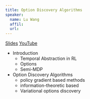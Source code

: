 ```yaml
---
title: Option Discovery Algorithms
speaker:
  name: Lu Wang
  affil: 
  url: 
---
```


[Slides](/static/files/RL_options_discovery2019-0218luwang.pdf)
[YouTube](https://youtu.be/IxwX4riZhzc)

- Introduction
  - Temporal Abstraction in RL
  - Options
  - Semi-MDP
- Option Discovery Algorithms
  - policy gradient based methods
  - information-theoretic based
  - Variational options discovery